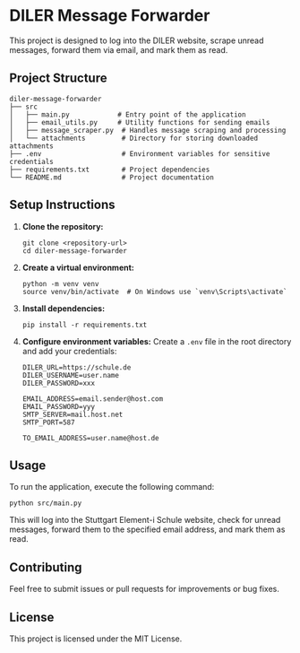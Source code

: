 # DILER Message Forwarder

This project is designed to log into the DILER website, scrape unread messages, forward them via email, and mark them as read. 

## Project Structure

```
diler-message-forwarder
├── src
│   ├── main.py            # Entry point of the application
│   ├── email_utils.py     # Utility functions for sending emails
│   ├── message_scraper.py  # Handles message scraping and processing
│   └── attachments         # Directory for storing downloaded attachments
├── .env                    # Environment variables for sensitive credentials
├── requirements.txt        # Project dependencies
└── README.md               # Project documentation
```

## Setup Instructions

1. **Clone the repository:**
   ```
   git clone <repository-url>
   cd diler-message-forwarder
   ```

2. **Create a virtual environment:**
   ```
   python -m venv venv
   source venv/bin/activate  # On Windows use `venv\Scripts\activate`
   ```

3. **Install dependencies:**
   ```
   pip install -r requirements.txt
   ```

4. **Configure environment variables:**
   Create a `.env` file in the root directory and add your credentials:
   ```
   DILER_URL=https://schule.de
   DILER_USERNAME=user.name
   DILER_PASSWORD=xxx

   EMAIL_ADDRESS=email.sender@host.com
   EMAIL_PASSWORD=yyy
   SMTP_SERVER=mail.host.net
   SMTP_PORT=587

   TO_EMAIL_ADDRESS=user.name@host.de
   ```

## Usage

To run the application, execute the following command:
```
python src/main.py
```

This will log into the Stuttgart Element-i Schule website, check for unread messages, forward them to the specified email address, and mark them as read.

## Contributing

Feel free to submit issues or pull requests for improvements or bug fixes. 

## License

This project is licensed under the MIT License.